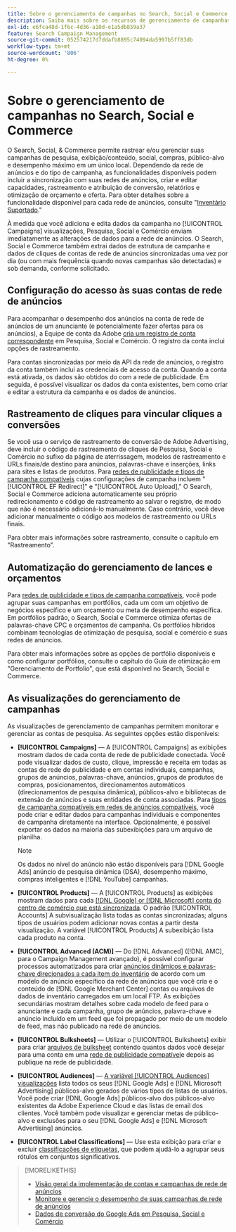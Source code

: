 ```yaml
---
title: Sobre o gerenciamento de campanhas no Search, Social e Commerce
description: Saiba mais sobre os recursos de gerenciamento de campanhas em Pesquisa, Social e Comércio.
exl-id: e6fca48d-1f6c-4d36-a10d-e1a5db859a37
feature: Search Campaign Management
source-git-commit: 052574217d7ddafb8895c74094da5997b5ff83db
workflow-type: tm+mt
source-wordcount: '806'
ht-degree: 0%

---
```


# Sobre o gerenciamento de campanhas no Search, Social e Commerce

O Search, Social, &amp; Commerce permite rastrear e/ou gerenciar suas campanhas de pesquisa, exibição/conteúdo, social, compras, público-alvo e desempenho máximo em um único local. Dependendo da rede de anúncios e do tipo de campanha, as funcionalidades disponíveis podem incluir a sincronização com suas redes de anúncios, criar e editar capacidades, rastreamento e atribuição de conversão, relatórios e otimização de orçamento e oferta. Para obter detalhes sobre a funcionalidade disponível para cada rede de anúncios, consulte &quot;[Inventário Suportado](/help/search-social-commerce/introduction/supported-inventory.md).&quot;

À medida que você adiciona e edita dados da campanha no [!UICONTROL Campaigns] visualizações, Pesquisa, Social e Comércio enviam imediatamente as alterações de dados para a rede de anúncios. O Search, Social e Commerce também extrai dados de estrutura de campanha e dados de cliques de contas de rede de anúncios sincronizadas uma vez por dia (ou com mais frequência quando novas campanhas são detectadas) e sob demanda, conforme solicitado.

## Configuração do acesso às suas contas de rede de anúncios

Para acompanhar o desempenho dos anúncios na conta de rede de anúncios de um anunciante (e potencialmente fazer ofertas para os anúncios), a Equipe de conta da Adobe [cria um registro de conta correspondente](/help/search-social-commerce/campaign-management/accounts/ad-network-account-manage.md) em Pesquisa, Social e Comércio. O registro da conta inclui opções de rastreamento.

Para contas sincronizadas por meio da API da rede de anúncios, o registro da conta também inclui as credenciais de acesso da conta. Quando a conta está ativada, os dados são obtidos do com a rede de publicidade. Em seguida, é possível visualizar os dados da conta existentes, bem como criar e editar a estrutura da campanha e os dados de anúncios.

## Rastreamento de cliques para vincular cliques a conversões

Se você usa o serviço de rastreamento de conversão de Adobe Advertising, deve incluir o código de rastreamento de cliques de Pesquisa, Social e Comércio no sufixo da página de aterrissagem, modelos de rastreamento e URLs finais/de destino para anúncios, palavras-chave e inserções, links para sites e listas de produtos. Para [redes de publicidade e tipos de campanha compatíveis](/help/search-social-commerce/introduction/supported-inventory.md) cujas configurações de campanha incluem &quot;[!UICONTROL EF Redirect]&quot; e &quot;[!UICONTROL Auto Upload],&quot; O Search, Social e Commerce adiciona automaticamente seu próprio redirecionamento e código de rastreamento ao salvar o registro, de modo que não é necessário adicioná-lo manualmente. Caso contrário, você deve adicionar manualmente o código aos modelos de rastreamento ou URLs finais.

Para obter mais informações sobre rastreamento, consulte o capítulo em &quot;Rastreamento&quot;.

## Automatização do gerenciamento de lances e orçamentos

Para [redes de publicidade e tipos de campanha compatíveis](/help/search-social-commerce/introduction/supported-inventory.md), você pode agrupar suas campanhas em portfólios, cada um com um objetivo de negócios específico e um orçamento ou meta de desempenho específica. Em portfólios padrão, o Search, Social e Commerce otimiza ofertas de palavras-chave CPC e orçamentos de campanha. Os portfólios híbridos combinam tecnologias de otimização de pesquisa, social e comércio e suas redes de anúncios.

Para obter mais informações sobre as opções de portfólio disponíveis e como configurar portfólios, consulte o capítulo do Guia de otimização em &quot;Gerenciamento de Portfolio&quot;, que está disponível no Search, Social e Commerce.<!-- verify convention for referencing Optimization Guide here -->

## As visualizações do gerenciamento de campanhas

As visualizações de gerenciamento de campanhas permitem monitorar e gerenciar as contas de pesquisa. As seguintes opções estão disponíveis:

* **[!UICONTROL Campaigns]** — A [!UICONTROL Campaigns] as exibições mostram dados de cada conta de rede de publicidade conectada. Você pode visualizar dados de custo, clique, impressão e receita em todas as contas de rede de publicidade e em contas individuais, campanhas, grupos de anúncios, palavras-chave, anúncios, grupos de produtos de compras, posicionamentos, direcionamentos automáticos (direcionamentos de pesquisa dinâmica), públicos-alvo e bibliotecas de extensão de anúncios e suas entidades de conta associadas. Para [tipos de campanha compatíveis em redes de anúncios compatíveis](/help/search-social-commerce/introduction/supported-inventory.md), você pode criar e editar dados para campanhas individuais e componentes de campanha diretamente na interface. Opcionalmente, é possível exportar os dados na maioria das subexibições para um arquivo de planilha.

  >[!NOTE]
  >
  >Os dados no nível do anúncio não estão disponíveis para [!DNL Google Ads] anúncio de pesquisa dinâmica (DSA), desempenho máximo, compras inteligentes e [!DNL YouTube] campanhas.

* **[!UICONTROL Products]** — A [!UICONTROL Products] as exibições mostram dados para cada [[!DNL Google] or [!DNL Microsoft] conta do centro de comércio que está sincronizada](/help/search-social-commerce/campaign-management/accounts/merchant-account-manage.md). O padrão [!UICONTROL Accounts] A subvisualização lista todas as contas sincronizadas; alguns tipos de usuários podem adicionar novas contas a partir desta visualização. A variável [!UICONTROL Products] A subexibição lista cada produto na conta.

* **[!UICONTROL Advanced (ACM)]** — Do [!DNL Advanced] ([!DNL AMC], para o Campaign Management avançado), é possível configurar processos automatizados para criar [anúncios dinâmicos e palavras-chave direcionados a cada item do inventário](/help/search-social-commerce/campaign-management/inventory-feeds/inventory-feeds-about.md) de acordo com um modelo de anúncio específico da rede de anúncios que você cria e o conteúdo de [!DNL Google Merchant Center] contas ou arquivos de dados de inventário carregados em um local FTP. As exibições secundárias mostram detalhes sobre cada modelo de feed para o anunciante e cada campanha, grupo de anúncios, palavra-chave e anúncio incluído em um feed que foi propagado por meio de um modelo de feed, mas não publicado na rede de anúncios.

* **[!UICONTROL Bulksheets]** — Utilizar o [!UICONTROL Bulksheets] exibir para criar [arquivos de bulksheet](/help/search-social-commerce/campaign-management/bulksheets/bulksheet-about.md) contendo quantos dados você desejar para uma conta em uma [rede de publicidade compatível](/help/search-social-commerce/introduction/supported-inventory.md)e depois as publique na rede de publicidade.

* **[!UICONTROL Audiences]** — [A variável [!UICONTROL Audiences] visualizações](/help/search-social-commerce/campaign-management/campaigns/audience-about.md) lista todos os seus [!DNL Google Ads] e [!DNL Microsoft Advertising] públicos-alvo gerados de vários tipos de listas de usuários. Você pode criar [!DNL Google Ads] públicos-alvo dos públicos-alvo existentes da Adobe Experience Cloud e das listas de email dos clientes. Você também pode visualizar e gerenciar metas de público-alvo e exclusões para o seu [!DNL Google Ads] e [!DNL Microsoft Advertising] anúncios.

* **[!UICONTROL Label Classifications]** — Use esta exibição para criar e excluir [classificações de etiquetas](/help/search-social-commerce/campaign-management/label-classifications/classification-about.md), que podem ajudá-lo a agrupar seus rótulos em conjuntos significativos.

>[!MORELIKETHIS]
>
>* [Visão geral da implementação de contas e campanhas de rede de anúncios](campaign-implemention-overview.md)
>* [Monitore e gerencie o desempenho de suas campanhas de rede de anúncios](monitor-performance-campaigns.md)
>* [Dados de conversão do Google Ads em Pesquisa, Social e Comércio](google-conversion-data.md)
